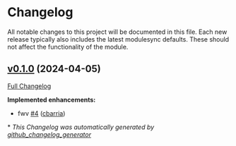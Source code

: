 # Changelog

All notable changes to this project will be documented in this file.
Each new release typically also includes the latest modulesync defaults.
These should not affect the functionality of the module.

## [v0.1.0](https://github.com/lsst-it/puppet-htcondor/tree/v0.1.0) (2024-04-05)

[Full Changelog](https://github.com/lsst-it/puppet-htcondor/compare/9ce8b578d9beeaa0fdac30264596339ce564a524...v0.1.0)

**Implemented enhancements:**

- fwv [\#4](https://github.com/lsst-it/puppet-htcondor/pull/4) ([cbarria](https://github.com/cbarria))



\* *This Changelog was automatically generated by [github_changelog_generator](https://github.com/github-changelog-generator/github-changelog-generator)*
